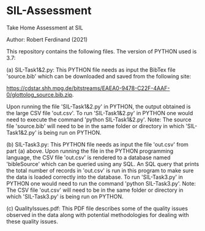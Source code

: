 # SIL-Assessment
Take Home Assessment at SIL

Author: Robert Ferdinand (2021)

This repository contains the following files. The version of PYTHON used is 3.7:

(a) SIL-Task1&2.py: This PYTHON file needs as input the BibTex file 'source.bib' which can be downloaded and saved from the following site:

https://cdstar.shh.mpg.de/bitstreams/EAEA0-9478-C22F-4AAF-0/glottolog_source.bib.zip.

Upon running the file 'SIL-Task1&2.py' in PYTHON, the output obtained is the large CSV file 'out.csv'. To run 'SIL-Task1&2.py' in PYTHON one would need to execute the command 'python SIL-Task1&2.py'. Note: The source file 'source.bib' will need to be in the same folder or directory in which 'SIL-Task1&2.py' is being run on PYTHON.


(b) SIL-Task3.py: This PYTHON file needs as input the file 'out.csv' from part (a) above. Upon running the file in the PYTHON programming language, the CSV file 'out.csv' is rendered to a database named 'bibleSource' which can be queried using any SQL. An SQL query that prints the total number of records in 'out.csv' is run in this program to make sure the data is loaded correctly into the database. To run 'SIL-Task3.py' in PYTHON one would need to run the command 'python SIL-Task3.py'. Note: The CSV file 'out.csv' will need to be in the same folder or directory in which 'SIL-Task3.py' is being run on PYTHON.



(c) QualityIssues.pdf: This PDF file describes some of the quality issues observed in the data along with potential methodologies for dealing with these quality issues. 
